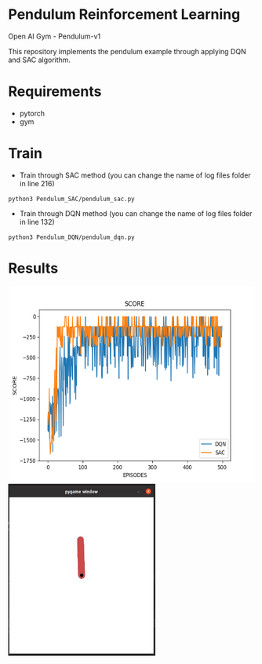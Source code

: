 # Pendulum Reinforcement Learning
Open AI Gym - Pendulum-v1 

This repository implements the pendulum example through applying DQN and SAC algorithm.


# Requirements
* pytorch
* gym


# Train
* Train through SAC method (you can change the name of log files folder in line 216)
```
python3 Pendulum_SAC/pendulum_sac.py
```

* Train through DQN method (you can change the name of log files folder in line 132)
```
python3 Pendulum_DQN/pendulum_dqn.py
```


# Results

<img src="/images/score.png" width="600" height="400">
  
<img src="/images/pendulum_sac.gif" width="300" height="350">
